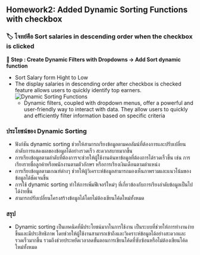 ## Homework2: Added Dynamic Sorting Functions with checkbox
### 🏷 โจทย์คือ Sort salaries in descending order when the checkbox is clicked

**🍟 Step : Create Dynamic Filters with Dropdowns -> Add Sort dynamic function**

- Sort Salary form Hight to Low
- The display salaries in descending order after checkbox is checked feature allows users to quickly identify top earners.
![Dynamic Sorting Functions](https://github.com/user-attachments/assets/e69b84f9-a055-4cf5-9afc-b6220cd2b695)
  - Dynamic filters, coupled with dropdown menus, offer a powerful and user-friendly way to interact with data. They allow users to quickly and efficiently filter information based on specific criteria

### ประโยชน์ของ Dynamic Sorting 
 - ฟังก์ชัน dynamic sorting ช่วยให้สามารถเรียงข้อมูลตามคอลัมน์ที่ต้องการและปรับเปลี่ยนลำดับการแสดงผลของข้อมูลได้อย่างรวดเร็ว สะดวกสบายมากขึ้น
 - การเรียงข้อมูลตามลำดับที่ต้องการจะช่วยให้ผู้ใช้งานค้นหาข้อมูลที่ต้องการได้รวดเร็วขึ้น เช่น การเรียงรายชื่อลูกค้าหรือพนักงานตามตัวอักษร หรือการเรียงเงินเดือนตามตำแหน่ง
 - การเรียงข้อมูลตามเกณฑ์ต่างๆ ช่วยให้ผู้วิเคราะห์ข้อมูลสามารถมองเห็นภาพรวมและแนวโน้มของข้อมูลได้ชัดเจนขึ้น
 - การใช้ dynamic sorting ทำให้การเพิ่มฟีเจอร์ใหม่ๆ ที่เกี่ยวข้องกับการเรียงลำดับข้อมูลเป็นไปได้ง่ายขึ้น
 - สามารถปรับเปลี่ยนโครงสร้างข้อมูลได้โดยไม่ต้องเขียนโค้ดใหม่ทั้งหมด
### สรุป
- Dynamic sorting เป็นเทคนิคที่มีประโยชน์มากในการใช้งาน เป็นระบบที่ช่วยให้การทำงานง่ายขึ้นและมีประสิทธิภาพ โดยช่วยให้ผู้ใช้งานสามารถเข้าถึงและวิเคราะห์ข้อมูลได้อย่างสะดวกและรวดเร็วมากขึ้น รวมถึงช่วยประหยัดเวลาลดขั้นตอนการเขียนโค้ดที่ซับซ้อนหรือไม่ต้องเขียนโค้ดใหม่ทั้งหมด
    
